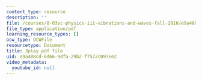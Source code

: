 ```yaml
---
content_type: resource
description: ''
file: /courses/8-03sc-physics-iii-vibrations-and-waves-fall-2016/e9a488cd6d669dfa29b2f7572c097ee2_RhIh1zw0-BM.pdf
file_type: application/pdf
learning_resource_types: []
ocw_type: OCWFile
resourcetype: Document
title: 3play pdf file
uid: e9a488cd-6d66-9dfa-29b2-f7572c097ee2
video_metadata:
  youtube_id: null
---
```

